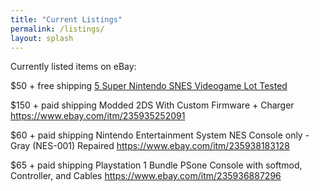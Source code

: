 ```yaml
---
title: "Current Listings"
permalink: /listings/
layout: splash
---
```


Currently listed items on eBay:

$50 + free shipping 
<a href="https://www.ebay.com/itm/235929093497">5 Super Nintendo SNES Videogame Lot Tested</a>

$150 + paid shipping
Modded 2DS With Custom Firmware + Charger https://www.ebay.com/itm/235935252091

$60 + paid shipping
Nintendo Entertainment System NES Console only - Gray (NES-001) Repaired https://www.ebay.com/itm/235938183128

$65 + paid shipping
Playstation 1 Bundle PSone Console with softmod, Controller, and Cables https://www.ebay.com/itm/235936887296
